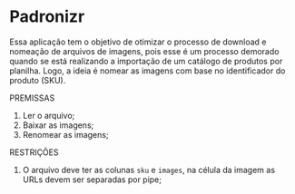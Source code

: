 # Padronizr

Essa aplicação tem o objetivo de otimizar o processo de download e nomeação de arquivos de imagens, pois esse é um processo demorado quando se está realizando a importação de um catálogo de produtos por planilha. Logo, a ideia é nomear as imagens com base no identificador do produto (SKU).

PREMISSAS
1. Ler o arquivo;
2. Baixar as imagens;
3. Renomear as imagens;

RESTRIÇÕES
1. O arquivo deve ter as colunas `sku` e `images`, na célula da imagem as URLs devem ser separadas por pipe;